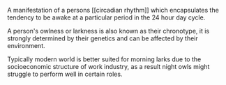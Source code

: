 A manifestation of a persons [[circadian rhythm]] which encapsulates the tendency to be awake at a particular period in the 24 hour day cycle.

A person's owlness or larkness is also known as their chronotype, it is strongly determined by their genetics and can be affected by their environment. 

Typically modern world is better suited for morning larks due to the socioeconomic structure of work industry, as a result night owls might struggle to perform well in certain roles.